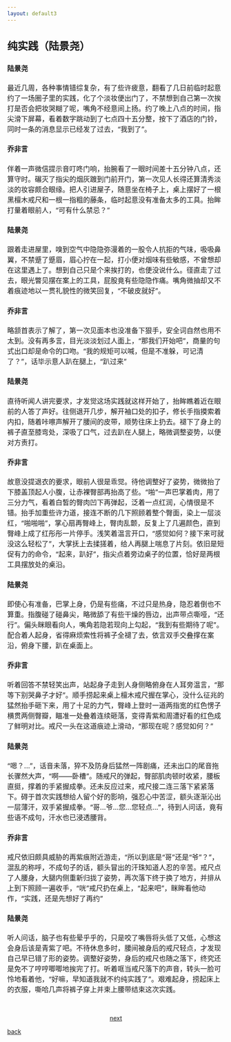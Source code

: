 ```yaml
---
layout: default3
---
```


<font size="3">

## 纯实践（陆景尧）

#### 陆景尧
最近几周，各种事情错综复杂，有了些许疲意，翻看了几日前临时起意约了一场圈子里的实践，化了个淡妆便出门了，不禁想到自己第一次挨打是否会把妆哭糊了呢，嘴角不经意间上扬。约了晚上八点的时间，指尖滑下屏幕，看着数字跳动到了七点四十五分整，按下了酒店的门铃，同时一条的消息显示已经发了过去，“我到了”。

#### 乔非言
伴着一声微信提示音叮咚门响，抬腕看了一眼时间差十五分钟八点，还算守时。碾灭了指尖的烟灰踱到门前开门，第一次见人长得还算清秀淡淡的妆容颇合眼缘。把人引进屋子，随意坐在椅子上，桌上摆好了一根黑檀木戒尺和一根一指粗的藤条，临时起意没有准备太多的工具。抬眸打量着眼前人，“可有什么禁忌？”

#### 陆景尧
跟着走进屋里，嗅到空气中隐隐弥漫着的一股令人抗拒的气味，吸吸鼻翼，不禁蹙了蹙眉，眉心拧在一起，打小便对烟味有些敏感，不曾想却在这里遇上了。想到自己只是个来挨打的，也便没说什么。径直走了过去，眼光瞥见摆在案上的工具，屁股竟有些隐隐作痛。嘴角微抽却又不着痕迹地以一贯礼貌性的微笑回复，“不破皮就好”。

#### 乔非言
略颔首表示了解了，第一次见面本也没准备下狠手，安全词自然也用不太到。没有再多言，目光淡淡划过人面上，“那我们开始吧”，商量的句式出口却是命令的口吻。“我的规矩可以喊，但是不准躲，可记清了？”，话毕示意人趴在腿上，“趴过来”

#### 陆景尧
直待听闻人讲完要求，才发觉这场实践就这样开始了，抬眸瞧着近在眼前的人答了声好。往侧退开几步，解开袖口处的扣子，修长手指摸索着内扣，随着咔嚓声解开了腰间的皮带，顺势往床上扔去。褪下了身上的裤子直至膝弯处，深吸了口气，过去趴在人腿上，略微调整姿势，以便对方责打。

#### 乔非言
故意没提退衣的要求，眼前人很是乖觉。待他调整好了姿势，微微抬了下膝盖顶起人小腹，让赤裸臀部再抬高了些。“啪”一声巴掌着肉，用了三分力气，看着白皙的臀肉凹下再弹起，泛着一点红润，心情很是不错。抬手加重些许力道，接连不断的几下照顾着整个臀面，染上一层淡红，“啪啪啪”，掌心扇再臀峰上，臀肉乱颤，反复上了几遍颜色，直到臀峰上成了红彤彤一片停手。浅笑着温言开口，“感觉如何？接下来可就没这么轻松了”，大掌抚上去揉搓着，给人再腿上喘息了片刻。依旧是短促有力的命令，“起来，趴好”，指尖点着旁边桌子的位置，恰好是两根工具摆放处的桌沿。

#### 陆景尧
即使心有准备，巴掌上身，仍是有些痛，不过只是热身，隐忍着倒也不算重。指腹碰了碰鼻尖，略微舔了有些干燥的唇边，出声带点嘶哑，“还行”。偏头眯眼看向人，嘴角若隐若现向上勾起，“我到有些期待了呢”。配合着人起身，省得麻烦索性将裤子全褪了去，依言双手交叠撑在案沿，俯身下腰，趴在桌面上。

#### 乔非言
听着回答不禁轻笑出声，站起身子走到人身侧略俯身在人耳旁温言，“那等下别哭鼻子才好”。顺手捞起来桌上檀木戒尺握在掌心，没什么征兆的猛然抬手砸下来，用了十足的力气，臀峰上登时一道两指宽的红色愣子横贯两侧臀瓣，瞄准一处叠着连续砸落，变得青紫和周遭好看的红色成了鲜明对比。戒尺一头在这道痕迹上滑动，“那现在呢？感觉如何？”

#### 陆景尧
“嗯？...”，话音未落，猝不及防身后猛然一阵剧痛，还未出口的尾音拖长骤然大声，“啊——卧槽”。随戒尺的弹起，臀部肌肉顿时收紧，腰板直挺，撑着的手紧握成拳。还未反应过来，戒尺接二连三落下紧紧落下。碍于首次实践想给人留个好的影响，强忍心中苦涩，额头逐渐沁出一层薄汗，双手紧握成拳。“哥...爷...您...您轻点...”，待到人问话，竟有些语不成句，汗水也已浸透腰背。

#### 乔非言
戒尺依旧颇具威胁的再紫痕附近游走，“所以到底是“哥”还是“爷”？”，混乱的称呼，不成句子的话，额头冒出的汗珠知道人忍的辛苦。戒尺点了人腰身，大腿内侧重新归拢了姿势，再次落下终于换了地方，并排从上到下照顾一遍收手，“咣”戒尺扔在桌上，“起来吧”，眯眸看他动作，“实践，还是先想好了再约”


#### 陆景尧
听人问话，脑子也有些晕乎乎的，只是咬了嘴唇将头低了又低，心想这会身后该是青紫了吧。不待休息多时，腰间被身后的戒尺轻点，才发现自己早已错了形的姿势。调整好姿势，身后的戒尺也随之落下，终究还是免不了哼哼唧唧地挨完了打。听着哐当戒尺落下的声音，转头一脸可怜地看着他，“好嘛，早知道我就不约纯实践了”。艰难起身，捞起床上的衣服，嘶哈几声将裤子穿上并束上腰带结束这次实践。

</font><br />

<p style="text-align:center"><a href="./dx-cf.html">next</a></p>

[back](./my-page.html)

